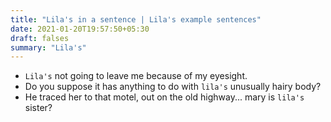 ```yaml
---
title: "Lila's in a sentence | Lila's example sentences"
date: 2021-01-20T19:57:50+05:30
draft: falses
summary: "Lila's"
---
```

- `Lila's` not going to leave me because of my eyesight.
- Do you suppose it has anything to do with `lila's` unusually hairy body?
- He traced her to that motel, out on the old highway... mary is `lila's` sister?
                 
